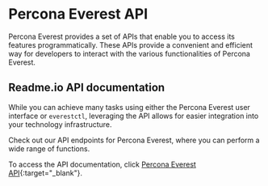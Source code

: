 # Percona Everest API

Percona Everest provides a set of APIs that enable you to access its features programmatically. These APIs provide a convenient and efficient way for developers to interact with the various functionalities of Percona Everest. 

## Readme.io API documentation

While you can achieve many tasks using either the Percona Everest user interface or `everestctl`, leveraging the API allows for easier integration into your technology infrastructure.

Check out our API endpoints for Percona Everest, where you can perform a wide range of functions.

To access the API documentation, click [Percona Everest API](https://percona-everest.readme.io/){:target="_blank"}.


